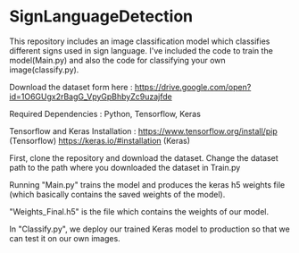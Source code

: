 # SignLanguageDetection

This repository includes an image classification model which classifies different signs used in sign language. I've included the code to train the model(Main.py) and also the code for classifying your own image(classify.py).

Download the dataset form here : https://drive.google.com/open?id=1O6GUgx2rBagG_VpyGpBhbyZc9uzajfde

Required Dependencies : Python, Tensorflow, Keras

Tensorflow and Keras Installation : https://www.tensorflow.org/install/pip (Tensorflow) https://keras.io/#installation (Keras)

First, clone the repository and download the dataset. Change the dataset path to the path where you downloaded the dataset in Train.py

Running "Main.py" trains the model and produces the keras h5 weights file (which basically contains the saved weights of the model).

"Weights_Final.h5" is the file which contains the weights of our model.

In "Classify.py", we deploy our trained Keras model to production so that we can test it on our own images.
